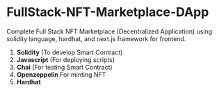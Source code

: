 # FullStack-NFT-Marketplace-DApp

Complete Full Stack NFT Marketplace (Decentralized Application) using solidity language, hardhat, and next.js framework for frontend.



1. **Solidity** (To develop Smart Contract)
2. **Javascript** (For deploying scripts)
3. **Chai** (For testing Smart Contract)
4. **Openzeppelin** For minting NFT
5. **Hardhat**
